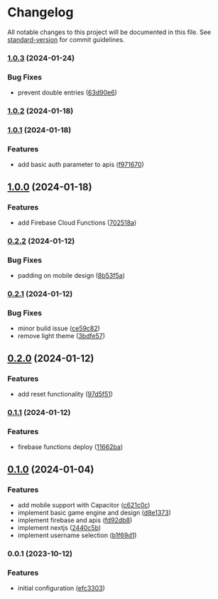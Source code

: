 # Changelog

All notable changes to this project will be documented in this file. See [standard-version](https://github.com/conventional-changelog/standard-version) for commit guidelines.

### [1.0.3](https://github.com/yenerunver/tic-tac-toe/compare/1.0.2...1.0.3) (2024-01-24)


### Bug Fixes

* prevent double entries ([63d90e6](https://github.com/yenerunver/tic-tac-toe/commit/63d90e6af5fe710b79e2f78384844e311069d1c1))

### [1.0.2](https://github.com/yenerunver/tic-tac-toe/compare/1.0.1...1.0.2) (2024-01-18)

### [1.0.1](https://github.com/yenerunver/tic-tac-toe/compare/1.0.0...1.0.1) (2024-01-18)

### Features

- add basic auth parameter to apis ([f971670](https://github.com/yenerunver/tic-tac-toe/commit/f9716709901f72722384d1dcd752c2dd01c0ed67))

## [1.0.0](https://github.com/yenerunver/tic-tac-toe/compare/0.2.2...1.0.0) (2024-01-18)

### Features

- add Firebase Cloud Functions ([702518a](https://github.com/yenerunver/tic-tac-toe/commit/702518a03cb716ca939870a0b7cfc1cf4b0af7f3))

### [0.2.2](https://github.com/yenerunver/tic-tac-toe/compare/0.2.1...0.2.2) (2024-01-12)

### Bug Fixes

- padding on mobile design ([8b53f5a](https://github.com/yenerunver/tic-tac-toe/commit/8b53f5a2bb6e806289a6fc0d12aec53253e3cb9f))

### [0.2.1](https://github.com/yenerunver/tic-tac-toe/compare/0.2.0...0.2.1) (2024-01-12)

### Bug Fixes

- minor build issue ([ce59c82](https://github.com/yenerunver/tic-tac-toe/commit/ce59c82c791a28095533adc2d1c2950b773d42f6))
- remove light theme ([3bdfe57](https://github.com/yenerunver/tic-tac-toe/commit/3bdfe57715f7fa0f8a662df7760cc6e8a24b77ab))

## [0.2.0](https://github.com/yenerunver/tic-tac-toe/compare/0.1.1...0.2.0) (2024-01-12)

### Features

- add reset functionality ([97d5f51](https://github.com/yenerunver/tic-tac-toe/commit/97d5f519b748021bfb6da7fd555ac3b770b643ef))

### [0.1.1](https://github.com/yenerunver/tic-tac-toe/compare/0.1.0...0.1.1) (2024-01-12)

### Features

- firebase functions deploy ([11662ba](https://github.com/yenerunver/tic-tac-toe/commit/11662bad0e7a04ca5358918544f21393686a477e))

## [0.1.0](https://github.com/yenerunver/tic-tac-toe/compare/0.0.1...0.1.0) (2024-01-04)

### Features

- add mobile support with Capacitor ([c621c0c](https://github.com/yenerunver/tic-tac-toe/commit/c621c0cdcda72251c455e9177cc0d8924ff4b554))
- implement basic game engine and design ([d8e1373](https://github.com/yenerunver/tic-tac-toe/commit/d8e13737bb5f56623ad5c4e7d54aaf39031027bb))
- implement firebase and apis ([fd92db8](https://github.com/yenerunver/tic-tac-toe/commit/fd92db8354e08e4fb05423019811787f785c689a))
- implement nextjs ([2440c5b](https://github.com/yenerunver/tic-tac-toe/commit/2440c5befbbcc3e1194a548a5196284ea67e9be7))
- implement username selection ([b1f69d1](https://github.com/yenerunver/tic-tac-toe/commit/b1f69d181462a094829cfe3ce3cc1e8b1586187e))

### 0.0.1 (2023-10-12)

### Features

- initial configuration ([efc3303](https://github.com/yenerunver/tic-tac-toe/commit/efc3303ee3f2279f733ac0d1cb0c48df5349d530))
